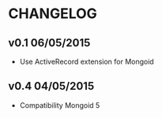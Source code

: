 # CHANGELOG

## v0.1 06/05/2015

* Use ActiveRecord extension for Mongoid

## v0.4 04/05/2015

* Compatibility Mongoid 5
